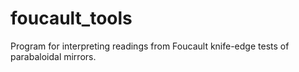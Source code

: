 # foucault_tools
Program for interpreting readings from Foucault knife-edge tests of parabaloidal mirrors.
